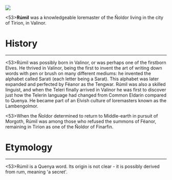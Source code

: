 ![](rumilOfTirion/1.jpg)

<53>**Rúmil** was a knowledgeable loremaster of the Ñoldor living in the city of Tirion, in Valinor.

# History
---

<53>Rúmil was possibly born in Valinor, or was perhaps one of the firstborn Elves. He thrived in Valinor, being the first to invent the art of writing down words with pen or brush on many different mediums: he invented the alphabet called Sarati (each letter being a Sarat). This alphabet was later expanded and perfected by Fëanor as the Tengwar. Rúmil was also a skilled linguist, and when the Teleri finally arrived in Valinor he was first to discover just how the Telerin language had changed from Common Eldarin compared to Quenya. He became part of an Elvish culture of loremasters known as the Lambengolmor.

<53>When the Ñoldor determined to return to Middle-earth in pursuit of Morgoth, Rúmil was among those who refused the summons of Fëanor, remaining in Tirion as one of the Ñoldor of Finarfin.

# Etymology

---

<53>Rúmil is a Quenya word. Its origin is not clear - it is possibly derived from rum, meaning 'a secret'.
